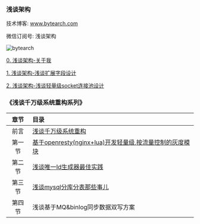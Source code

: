 ### 浅谈架构



技术博客: www.bytearch.com

微信订阅号: 浅谈架构

![bytearch](http://storage.bytearch.com/images/qrcode_demo_bytearch.jpg)

[0. 浅谈架构-关于我](docs/about.md)

[1. 浅谈架构-浅谈扩展字段设计](docs/something/field_extension.md)

[2. 浅谈架构-浅谈轻量级socket连接池设计](docs/something/socket_pool.md)

### 《浅谈千万级系统重构系列》

|章节| 目录|
|:---:|:----|
|前言|[浅谈千万级系统重构](docs/theme/restruct.md)|
|第一节|[基于openresty(nginx+lua)开发轻量级,按流量控制的灰度模块](docs/theme/openresty_proxy.md)|
|第二节|[浅谈唯一Id生成器最佳实践](docs/theme/sequenceId.md)|
|第三节|[浅谈mysql分库分表那些事儿](docs/theme/mysql_shard.md)|
|第四节|浅谈基于MQ&binlog同步数据双写方案|